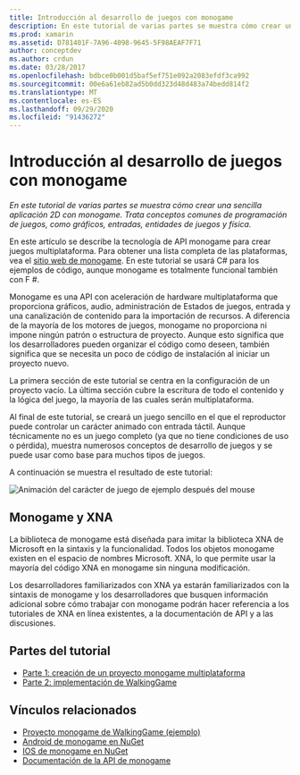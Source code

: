 ```yaml
---
title: Introducción al desarrollo de juegos con monogame
description: En este tutorial de varias partes se muestra cómo crear una sencilla aplicación 2D con monogame.  Trata conceptos comunes de programación de juegos, como gráficos, entradas, entidades de juegos y física.
ms.prod: xamarin
ms.assetid: D781401F-7A96-4098-9645-5F98AEAF7F71
author: conceptdev
ms.author: crdun
ms.date: 03/28/2017
ms.openlocfilehash: bdbce0b001d5baf5ef751e092a2083efdf3ca992
ms.sourcegitcommit: 00e6a61eb82ad5b0dd323d48d483a74bedd814f2
ms.translationtype: MT
ms.contentlocale: es-ES
ms.lasthandoff: 09/29/2020
ms.locfileid: "91436272"
---
```

# <a name="introduction-to-game-development-with-monogame"></a>Introducción al desarrollo de juegos con monogame

_En este tutorial de varias partes se muestra cómo crear una sencilla aplicación 2D con monogame.  Trata conceptos comunes de programación de juegos, como gráficos, entradas, entidades de juegos y física._

En este artículo se describe la tecnología de API monogame para crear juegos multiplataforma. Para obtener una lista completa de las plataformas, vea el [sitio web de monogame](http://www.monogame.net/). En este tutorial se usará C# para los ejemplos de código, aunque monogame es totalmente funcional también con F #.

Monogame es una API con aceleración de hardware multiplataforma que proporciona gráficos, audio, administración de Estados de juegos, entrada y una canalización de contenido para la importación de recursos. A diferencia de la mayoría de los motores de juegos, monogame no proporciona ni impone ningún patrón o estructura de proyecto.  Aunque esto significa que los desarrolladores pueden organizar el código como deseen, también significa que se necesita un poco de código de instalación al iniciar un proyecto nuevo.

La primera sección de este tutorial se centra en la configuración de un proyecto vacío. La última sección cubre la escritura de todo el contenido y la lógica del juego, la mayoría de las cuales serán multiplataforma.

Al final de este tutorial, se creará un juego sencillo en el que el reproductor puede controlar un carácter animado con entrada táctil.  Aunque técnicamente no es un juego completo (ya que no tiene condiciones de uso o pérdida), muestra numerosos conceptos de desarrollo de juegos y se puede usar como base para muchos tipos de juegos.

A continuación se muestra el resultado de este tutorial:

![Animación del carácter de juego de ejemplo después del mouse](images/image1.gif)

## <a name="monogame-and-xna"></a>Monogame y XNA

La biblioteca de monogame está diseñada para imitar la biblioteca XNA de Microsoft en la sintaxis y la funcionalidad.  Todos los objetos monogame existen en el espacio de nombres Microsoft. XNA, lo que permite usar la mayoría del código XNA en monogame sin ninguna modificación.

Los desarrolladores familiarizados con XNA ya estarán familiarizados con la sintaxis de monogame y los desarrolladores que busquen información adicional sobre cómo trabajar con monogame podrán hacer referencia a los tutoriales de XNA en línea existentes, a la documentación de API y a las discusiones.

## <a name="walkthrough-parts"></a>Partes del tutorial

- [Parte 1: creación de un proyecto monogame multiplataforma](~/graphics-games/monogame/introduction/part1.md)
- [Parte 2: implementación de WalkingGame](~/graphics-games/monogame/introduction/part2.md)

## <a name="related-links"></a>Vínculos relacionados

- [Proyecto monogame de WalkingGame (ejemplo)](/samples/xamarin/mobile-samples/walkinggamemg/)
- [Android de monogame en NuGet](https://www.nuget.org/packages/MonoGame.Framework.Android/)
- [IOS de monogame en NuGet](https://www.nuget.org/packages/MonoGame.Framework.iOS/)
- [Documentación de la API de monogame](http://www.monogame.net/documentation/?page=main)